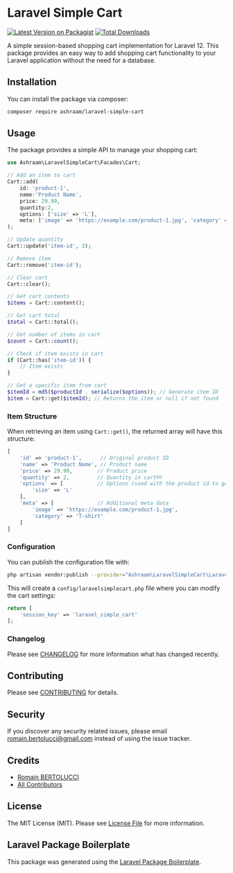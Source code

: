 # Laravel Simple Cart

[![Latest Version on Packagist](https://img.shields.io/packagist/v/ashraam/laravelsimplecart.svg?style=flat-square)](https://packagist.org/packages/ashraam/laravelsimplecart)
[![Total Downloads](https://img.shields.io/packagist/dt/ashraam/laravelsimplecart.svg?style=flat-square)](https://packagist.org/packages/ashraam/laravelsimplecart)

A simple session-based shopping cart implementation for Laravel 12. This package provides an easy way to add shopping cart functionality to your Laravel application without the need for a database.

## Installation

You can install the package via composer:

```bash
composer require ashraam/laravel-simple-cart
```

## Usage

The package provides a simple API to manage your shopping cart:

```php
use Ashraam\LaravelSimpleCart\Facades\Cart;

// Add an item to cart
Cart::add(
    id: 'product-1',
    name:'Product Name',
    price: 29.99,
    quantity:2,
    options: ['size' => 'L'],
    meta: ['image' => 'https://example.com/product-1.jpg', 'category' => 'T-shirt']
);

// Update quantity
Cart::update('item-id', 3);

// Remove item
Cart::remove('item-id');

// Clear cart
Cart::clear();

// Get cart contents
$items = Cart::content();

// Get cart total
$total = Cart::total();

// Get number of items in cart
$count = Cart::count();

// Check if item exists in cart
if (Cart::has('item-id')) {
    // Item exists
}

// Get a specific item from cart
$itemId = md5($productId . serialize($options)); // Generate item ID
$item = Cart::get($itemId); // Returns the item or null if not found
```

### Item Structure
When retrieving an item using `Cart::get()`, the returned array will have this structure:
```php
[
    'id' => 'product-1',      // Original product ID
    'name' => 'Product Name', // Product name
    'price' => 29.99,        // Product price
    'quantity' => 2,         // Quantity in cart©©
    'options' => [           // Options (used with the product id to generate the unique item hash id)
        'size' => 'L'
    ],
    'meta' => [              // Additional meta data
        'image' => 'https://example.com/product-1.jpg',
        'category' => 'T-shirt'
    ]
]
```

### Configuration

You can publish the configuration file with:

```bash
php artisan vendor:publish --provider="Ashraam\LaravelSimpleCart\LaravelSimpleCartServiceProvider"
```

This will create a `config/laravelsimplecart.php` file where you can modify the cart settings:

```php
return [
    'session_key' => 'laravel_simple_cart'
];
```

### Changelog

Please see [CHANGELOG](CHANGELOG.md) for more information what has changed recently.

## Contributing

Please see [CONTRIBUTING](CONTRIBUTING.md) for details.

## Security

If you discover any security related issues, please email romain.bertolucci@gmail.com instead of using the issue tracker.

## Credits

- [Romain BERTOLUCCI](https://github.com/ashraam)
- [All Contributors](../../contributors)

## License

The MIT License (MIT). Please see [License File](LICENSE.md) for more information.

## Laravel Package Boilerplate

This package was generated using the [Laravel Package Boilerplate](https://laravelpackageboilerplate.com).
